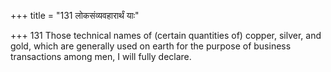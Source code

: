 +++
title = "131 लोकसंव्यवहारार्थं याः"

+++
131	Those technical names of (certain quantities of) copper, silver, and gold, which are generally used on earth for the purpose of business transactions among men, I will fully declare.